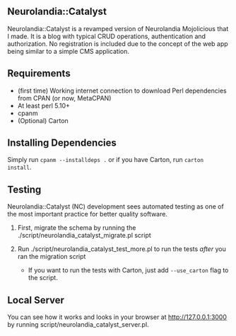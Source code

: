 Neurolandia::Catalyst
---------------------
Neurolandia::Catalyst is a revamped version of Neurolandia Mojolicious that I made.
It is a blog with typical CRUD operations, authentication and authorization.
No registration is included due to the concept of the web app being similar to a simple
CMS application.

Requirements
------------
* (first time) Working internet connection to download Perl dependencies
from CPAN (or now, MetaCPAN)
* At least perl 5.10+
* cpanm
* (Optional) Carton

Installing Dependencies
-----------------------
Simply run `cpanm --installdeps .` or if you have Carton, run `carton install`.

Testing
-------
Neurolandia::Catalyst (NC) development sees automated testing as one of the
most important practice for better quality software.

1. First, migrate the schema by running the
./script/neurolandia_catalyst_migrate.pl script

2. Run ./script/neurolandia_catalyst_test_more.pl to run the tests *after*
you ran the migration script
    - If you want to run the tests with Carton, just add `--use_carton` flag
    to the script.

Local Server
------------
You can see how it works and looks in your browser at http://127.0.0.1:3000 by
running script/neurolandia_catalyst_server.pl.
